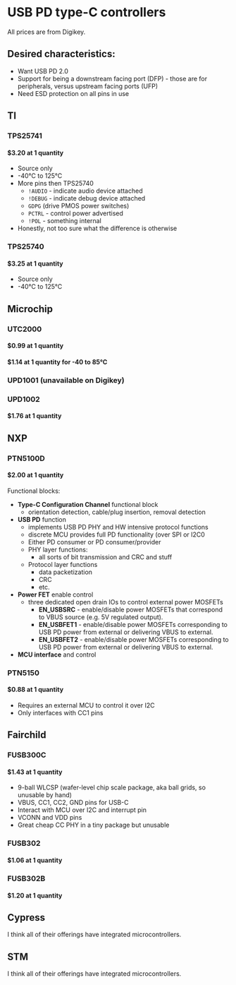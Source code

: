 # USB PD type-C controllers
All prices are from Digikey.
## Desired characteristics:
* Want USB PD 2.0
* Support for being a downstream facing port (DFP) - those are for peripherals, versus upstream facing ports (UFP)
* Need ESD protection on all pins in use

## TI
### TPS25741
#### $3.20 at 1 quantity
* Source only
* -40℃ to 125℃
* More pins then TPS25740
	* ```!AUDIO``` - indicate audio device attached
	* ```!DEBUG``` - indicate debug device attached
	* ```GDPG``` (drive PMOS power switches)
	* ```PCTRL``` - control power advertised
	* ```!POL``` - something internal
* Honestly, not too sure what the difference is otherwise

### TPS25740
#### $3.25 at 1 quantity
* Source only
* -40℃ to 125℃

## Microchip
### UTC2000
#### $0.99 at 1 quantity
#### $1.14 at 1 quantity for -40 to 85℃
### UPD1001 (unavailable on Digikey)
### UPD1002
#### $1.76 at 1 quantity

## NXP
### PTN5100D
#### $2.00 at 1 quantity
Functional blocks:

* **Type-C Configuration Channel** functional block
	* orientation detection, cable/plug insertion, removal detection
* **USB PD** function
	* implements USB PD PHY and HW intensive protocol functions
	* discrete MCU provides full PD functionality (over SPI or I2C0
	* Either PD consumer or PD consumer/provider
	* PHY layer functions:
		* all sorts of bit transmission and CRC and stuff
	* Protocol layer functions
		* data packetization
		* CRC
		* etc.
* **Power FET** enable control
	* three dedicated open drain IOs to control external power MOSFETs
		* **EN_USBSRC** - enable/disable power MOSFETs that correspond to VBUS source (e.g. 5V regulated output).
		* **EN_USBFET1** - enable/disable power MOSFETs corresponding to USB PD power from external or delivering VBUS to external.
		* **EN_USBFET2** - enable/disable power MOSFETs corresponding to USB PD power from external or delivering VBUS to external.
* **MCU interface** and control

### PTN5150
#### $0.88 at 1 quantity
* Requires an external MCU to control it over I2C
* Only interfaces with CC1 pins

## Fairchild
### FUSB300C
#### $1.43 at 1 quantity
* 9-ball WLCSP (wafer-level chip scale package, aka ball grids, so unusable by hand)
* VBUS, CC1, CC2, GND pins for USB-C
* Interact with MCU over I2C and interrupt pin
* VCONN and VDD pins
* Great cheap CC PHY in a tiny package but unusable

### FUSB302
#### $1.06 at 1 quantity
### FUSB302B
#### $1.20 at 1 quantity

## Cypress
I think all of their offerings have integrated microcontrollers.
## STM
I think all of their offerings have integrated microcontrollers.